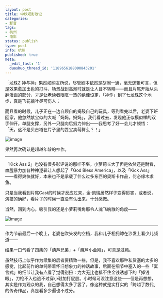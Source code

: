 ```yaml
---
layout: post
title: 中秋观影散记
categories:
- 影音
tags:
- 杭州
- 电影
status: publish
type: post
info: 杭州
published: true
meta:
  _edit_last: '1'
  duoshuo_thread_id: '1189656188090843201'
---
```

「龙珠Z 神与神」果然如网友所说，尽管剧本依然是胡闹一通，毫无逻辑可言，但是效果愈加出色的打斗、场景战到高潮时就是让人目不转睛——而且片尾开始从头翻漫画的部分，才是让老读者眼眶一热的绝佳设定，「神作」到了七龙珠这个地步，真是飞花摘叶尽可伤人；

而且看的时候，儿子正在一边自顾自的捣鼓自己的玩具，等到看完以后，老婆下班回家，他忽然献宝似的大喊「妈妈，妈妈」，我们看过去，发现他正似模似样的双手伸开，单腿支撑，另外一只腿向后努力伸出——我思考了好一会儿才顿悟：「天，这不是贝吉塔在片子里的耍宝卖萌舞么？！」

![image](http://i340.photobucket.com/albums/o350/claudxiao/672A547D540D_zps35c36d32.png)

果然再次确认是超越年龄的神作。

----

「Kick Ass 2」也没有很多影评说的那样不堪。小萝莉长大了但是依然还是耐看，血腥暴力加各种神逻辑让人想起了「God Bless America」，以及「Kick Ass」——看得爽快就好，本来也不是承载了什么过多东西的奥斯卡作品，何必缘木求鱼。

只是当我看到片尾Cast的时候才反应过来，金·凯瑞居然样子变得厉害，或者说，演技的确好，看片子的时候一直没有认出来，十分感慨。

当然，回到内心，吸引我的还是小萝莉嘴角那令人魂飞魄散的角度——

![image](http://supernovo.net/wp-content/uploads/2013/03/Kick-Ass-2-Frame-a-frame-06.jpg)

----

作为节前最后一个晚上，老婆在吹头发的空档，我和儿子相拥蹲在沙发上看少儿频道——

结果一口气看了四集的「葫芦兄弟」+「葫芦小金刚」，可真是过瘾。

虽然技巧上似乎作为续集的后者要精致一些，但是，我不喜欢那种私货塞的太多的感觉，比起前作的单纯带着怀旧想象力的神话故事，后面在细节中塞入的一些「寓言式」的细节让我有点看了觉得别扭：力大无比也抵不住金钱诱惑下的「掉钱眼」，刀枪不入也逃不过穿小鞋加打屁股。小时候可没注意这些——但是再想想，其实是作为观众的我，自己想得太多了罢了。像这种就是实打实的「跨越了数代」的传奇作品，真是看多少遍也不过分。

